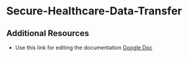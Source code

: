# Secure-Healthcare-Data-Transfer
## Additional Resources
- Use this link for editing the documentation [Google Doc](https://docs.google.com/document/d/1PsbCqrVVV9OEof_hHg0SG5oFNuGVulFbTyroWzxdKDY/edit?usp=sharing)
